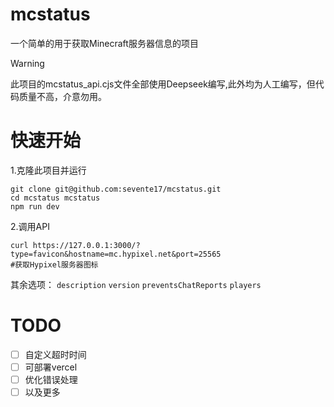 # mcstatus
一个简单的用于获取Minecraft服务器信息的项目
> [!WARNING]  
> 此项目的mcstatus_api.cjs文件全部使用Deepseek编写,此外均为人工编写，但代码质量不高，介意勿用。

# 快速开始
1.克隆此项目并运行
```
git clone git@github.com:sevente17/mcstatus.git
cd mcstatus mcstatus
npm run dev
```
2.调用API
```
curl https://127.0.0.1:3000/?type=favicon&hostname=mc.hypixel.net&port=25565
#获取Hypixel服务器图标
```
其余选项：
`description` `version` `preventsChatReports` `players`

# TODO
- [ ] 自定义超时时间
- [ ] 可部署vercel
- [ ] 优化错误处理
- [ ] 以及更多
